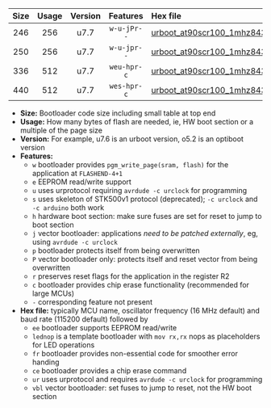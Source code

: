 |Size|Usage|Version|Features|Hex file|
|:-:|:-:|:-:|:-:|:--|
|246|256|u7.7|`w-u-jPr--`|[urboot_at90scr100_1mhz8432_9600bps_lednop_ur_vbl.hex](https://raw.githubusercontent.com/stefanrueger/urboot.hex/main/mcus/at90scr100/fcpu_1mhz8432/9600_bps/urboot_at90scr100_1mhz8432_9600bps_lednop_ur_vbl.hex)|
|250|256|u7.7|`w-u-jpr--`|[urboot_at90scr100_1mhz8432_9600bps_lednop_fr_ur_vbl.hex](https://raw.githubusercontent.com/stefanrueger/urboot.hex/main/mcus/at90scr100/fcpu_1mhz8432/9600_bps/urboot_at90scr100_1mhz8432_9600bps_lednop_fr_ur_vbl.hex)|
|336|512|u7.7|`weu-hpr-c`|[urboot_at90scr100_1mhz8432_9600bps_ee_lednop_fr_ce_ur.hex](https://raw.githubusercontent.com/stefanrueger/urboot.hex/main/mcus/at90scr100/fcpu_1mhz8432/9600_bps/urboot_at90scr100_1mhz8432_9600bps_ee_lednop_fr_ce_ur.hex)|
|440|512|u7.7|`wes-hpr-c`|[urboot_at90scr100_1mhz8432_9600bps_ee_lednop_fr_ce.hex](https://raw.githubusercontent.com/stefanrueger/urboot.hex/main/mcus/at90scr100/fcpu_1mhz8432/9600_bps/urboot_at90scr100_1mhz8432_9600bps_ee_lednop_fr_ce.hex)|

- **Size:** Bootloader code size including small table at top end
- **Usage:** How many bytes of flash are needed, ie, HW boot section or a multiple of the page size
- **Version:** For example, u7.6 is an urboot version, o5.2 is an optiboot version
- **Features:**
  + `w` bootloader provides `pgm_write_page(sram, flash)` for the application at `FLASHEND-4+1`
  + `e` EEPROM read/write support
  + `u` uses urprotocol requiring `avrdude -c urclock` for programming
  + `s` uses skeleton of STK500v1 protocol (deprecated); `-c urclock` and `-c arduino` both work
  + `h` hardware boot section: make sure fuses are set for reset to jump to boot section
  + `j` vector bootloader: applications *need to be patched externally*, eg, using `avrdude -c urclock`
  + `p` bootloader protects itself from being overwritten
  + `P` vector bootloader only: protects itself and reset vector from being overwritten
  + `r` preserves reset flags for the application in the register R2
  + `c` bootloader provides chip erase functionality (recommended for large MCUs)
  + `-` corresponding feature not present
- **Hex file:** typically MCU name, oscillator frequency (16 MHz default) and baud rate (115200 default) followed by
  + `ee` bootloader supports EEPROM read/write
  + `lednop` is a template bootloader with `mov rx,rx` nops as placeholders for LED operations
  + `fr` bootloader provides non-essential code for smoother error handing
  + `ce` bootloader provides a chip erase command
  + `ur` uses urprotocol and requires `avrdude -c urclock` for programming
  + `vbl` vector bootloader: set fuses to jump to reset, not the HW boot section
